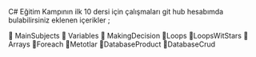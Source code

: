C# Eğitim Kampının ilk 10 dersi için çalışmaları git hub hesabımda bulabilirsiniz eklenen içerikler ;

📍 MainSubjects
📍 Variables
📍 MakingDecision
📍Loops
📍LoopsWitStars
📍Arrays
📍Foreach
📍Metotlar
📍DatabaseProduct
📍DatabaseCrud
